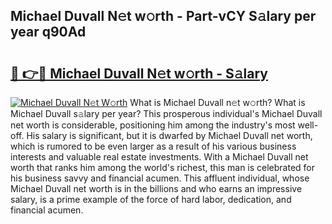 ## Michael Duvall N𝚎t w𝚘rth - Part-vCY S𝚊lary per year q90Ad

# <h2><a href="http://gc2mp5o.nevu.top/?p=Michael+Duvall">🔗 👉🔴 Michael Duvall N𝚎t w𝚘rth - S𝚊lary</a></h2>

[![Michael Duvall N𝚎t W𝚘rth](https://i.imgur.com/Oavwk0R.jpeg)](http://gc2mp5o.nevu.top/?p=Michael+Duvall)
What is Michael Duvall n𝚎t w𝚘rth? What is Michael Duvall s𝚊lary per year?
This prosperous individual's Michael Duvall net worth is considerable, positioning him among the industry's most well-off. His salary is significant, but it is dwarfed by Michael Duvall net worth, which is rumored to be even larger as a result of his various business interests and valuable real estate investments. With a Michael Duvall net worth that ranks him among the world's richest, this man is celebrated for his business savvy and financial acumen. This affluent individual, whose Michael Duvall net worth is in the billions and who earns an impressive salary, is a prime example of the force of hard labor, dedication, and financial acumen.
